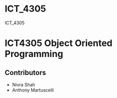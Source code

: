 # ICT_4305
ICT_4305
# ICT4305 Object Oriented Programming

## Contributors
- Nivra Shah
- Anthony Martuscelli

